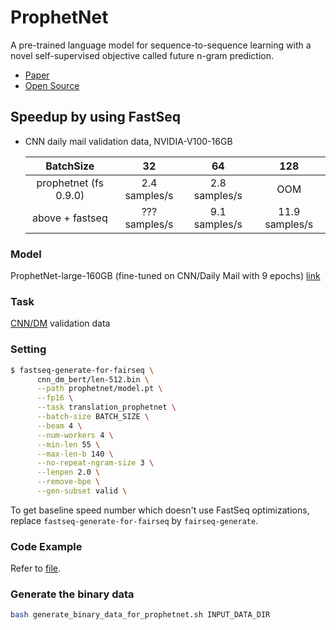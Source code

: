# ProphetNet

A pre-trained language model for sequence-to-sequence learning with a novel self-supervised objective called future n-gram prediction.
- [Paper](https://arxiv.org/pdf/2001.04063)
- [Open Source](https://github.com/microsoft/ProphetNet)

## Speedup by using FastSeq

- CNN daily mail validation data, NVIDIA-V100-16GB

  |       BatchSize      |       32      |        64       |      128       |
  |:--------------------:|:-------------:|:---------------:|:--------------:|
  |      prophetnet (fs 0.9.0)      | 2.4 samples/s |  2.8 samples/s  |      OOM       |
  |   above + fastseq    | ??? samples/s |  9.1 samples/s  | 11.9 samples/s |


### Model
ProphetNet-large-160GB (fine-tuned on CNN/Daily Mail with 9 epochs) [link](https://drive.google.com/file/d/14v0HMc7obh_5aPFSFWzcr_nZCrK49Sey/view)

### Task
[CNN/DM](https://github.com/harvardnlp/sent-summary) validation data

### Setting

```bash
$ fastseq-generate-for-fairseq \
      cnn_dm_bert/len-512.bin \
      --path prophetnet/model.pt \
      --fp16 \
      --task translation_prophetnet \
      --batch-size BATCH_SIZE \
      --beam 4 \
      --num-workers 4 \
      --min-len 55 \
      --max-len-b 140 \
      --no-repeat-ngram-size 3 \
      --lenpen 2.0 \
      --remove-bpe \
      --gen-subset valid \
```
To get baseline speed number which doesn't use FastSeq optimizations, replace `fastseq-generate-for-fairseq` by `fairseq-generate`.

### Code Example
Refer to [file](../../tests/models/test_prophetnet_fs.py).

### Generate the binary data

```bash
bash generate_binary_data_for_prophetnet.sh INPUT_DATA_DIR
```
